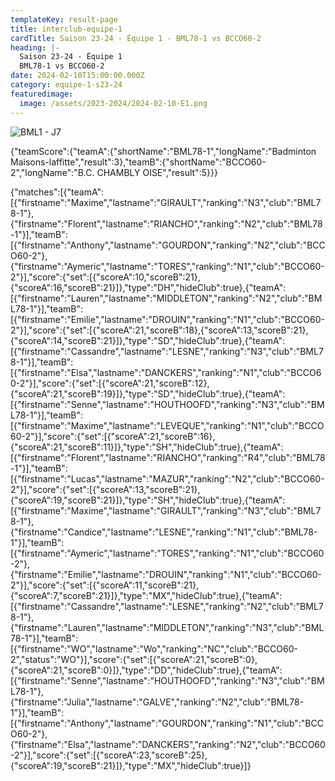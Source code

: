```yaml
---
templateKey: result-page
title: interclub-equipe-1
cardTitle: Saison 23-24 - Équipe 1 - BML78-1 vs BCCO60-2 
heading: |-
  Saison 23-24 - Équipe 1
  BML78-1 vs BCCO60-2
date: 2024-02-10T15:00:00.000Z
category: equipe-1-s23-24
featuredimage:
  image: /assets/2023-2024/2024-02-10-E1.png
---
```

![](/assets/2023-2024/2024-02-10-E1.png "BML1 - J7")

<teamscoreboard>{"teamScore":{"teamA":{"shortName":"BML78-1","longName":"Badminton Maisons-laffitte","result":3},"teamB":{"shortName":"BCCO60-2","longName":"B.C. CHAMBLY OISE","result":5}}}</teamscoreboard>

<scoreboard>{"matches":[{"teamA":[{"firstname":"Maxime","lastname":"GIRAULT","ranking":"N3","club":"BML78-1"},{"firstname":"Florent","lastname":"RIANCHO","ranking":"N2","club":"BML78-1"}],"teamB":[{"firstname":"Anthony","lastname":"GOURDON","ranking":"N2","club":"BCCO60-2"},{"firstname":"Aymeric","lastname":"TORES","ranking":"N1","club":"BCCO60-2"}],"score":{"set":[{"scoreA":10,"scoreB":21},{"scoreA":16,"scoreB":21}]},"type":"DH","hideClub":true},{"teamA":[{"firstname":"Lauren","lastname":"MIDDLETON","ranking":"N2","club":"BML78-1"}],"teamB":[{"firstname":"Emilie","lastname":"DROUIN","ranking":"N1","club":"BCCO60-2"}],"score":{"set":[{"scoreA":21,"scoreB":18},{"scoreA":13,"scoreB":21},{"scoreA":14,"scoreB":21}]},"type":"SD","hideClub":true},{"teamA":[{"firstname":"Cassandre","lastname":"LESNE","ranking":"N3","club":"BML78-1"}],"teamB":[{"firstname":"Elsa","lastname":"DANCKERS","ranking":"N1","club":"BCCO60-2"}],"score":{"set":[{"scoreA":21,"scoreB":12},{"scoreA":21,"scoreB":19}]},"type":"SD","hideClub":true},{"teamA":[{"firstname":"Senne","lastname":"HOUTHOOFD","ranking":"N3","club":"BML78-1"}],"teamB":[{"firstname":"Maxime","lastname":"LEVEQUE","ranking":"N1","club":"BCCO60-2"}],"score":{"set":[{"scoreA":21,"scoreB":16},{"scoreA":21,"scoreB":11}]},"type":"SH","hideClub":true},{"teamA":[{"firstname":"Florent","lastname":"RIANCHO","ranking":"R4","club":"BML78-1"}],"teamB":[{"firstname":"Lucas","lastname":"MAZUR","ranking":"N2","club":"BCCO60-2"}],"score":{"set":[{"scoreA":13,"scoreB":21},{"scoreA":19,"scoreB":21}]},"type":"SH","hideClub":true},{"teamA":[{"firstname":"Maxime","lastname":"GIRAULT","ranking":"N3","club":"BML78-1"},{"firstname":"Candice","lastname":"LESNE","ranking":"N1","club":"BML78-1"}],"teamB":[{"firstname":"Aymeric","lastname":"TORES","ranking":"N1","club":"BCCO60-2"},{"firstname":"Emilie","lastname":"DROUIN","ranking":"N1","club":"BCCO60-2"}],"score":{"set":[{"scoreA":11,"scoreB":21},{"scoreA":7,"scoreB":21}]},"type":"MX","hideClub":true},{"teamA":[{"firstname":"Cassandre","lastname":"LESNE","ranking":"N2","club":"BML78-1"},{"firstname":"Lauren","lastname":"MIDDLETON","ranking":"N3","club":"BML78-1"}],"teamB":[{"firstname":"WO","lastname":"Wo","ranking":"NC","club":"BCCO60-2","status":"WO"}],"score":{"set":[{"scoreA":21,"scoreB":0},{"scoreA":21,"scoreB":0}]},"type":"DD","hideClub":true},{"teamA":[{"firstname":"Senne","lastname":"HOUTHOOFD","ranking":"N3","club":"BML78-1"},{"firstname":"Julia","lastname":"GALVE","ranking":"N2","club":"BML78-1"}],"teamB":[{"firstname":"Anthony","lastname":"GOURDON","ranking":"N1","club":"BCCO60-2"},{"firstname":"Elsa","lastname":"DANCKERS","ranking":"N2","club":"BCCO60-2"}],"score":{"set":[{"scoreA":23,"scoreB":25},{"scoreA":19,"scoreB":21}]},"type":"MX","hideClub":true}]}</scoreboard>